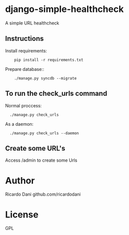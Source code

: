 django-simple-healthcheck
=========================

A simple URL healthcheck

Instructions
------------

Install requirements:
      
        pip install -r requirements.txt

Prepare database::

        ./manage.py syncdb --migrate


To run the check_urls command
--------------------------

Normal proccess:

      ./manage.py check_urls

As a daemon:

      ./manage.py check_urls --daemon


Create some URL's
-----------------

Access /admin to create some Urls


Author
========

Ricardo Dani
github.com/ricardodani


License
========

GPL
